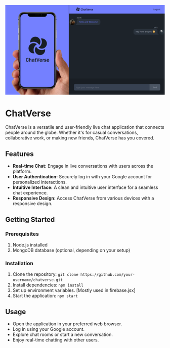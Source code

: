 ![ChatVerse](/thumbnail.png)

# ChatVerse

ChatVerse is a versatile and user-friendly live chat application that connects people around the globe. Whether it's for casual conversations, collaborative work, or making new friends, ChatVerse has you covered.

## Features
- **Real-time Chat:** Engage in live conversations with users across the platform.
- **User Authentication:** Securely log in with your Google account for personalized interactions.
- **Intuitive Interface:** A clean and intuitive user interface for a seamless chat experience.
- **Responsive Design:** Access ChatVerse from various devices with a responsive design.

## Getting Started

### Prerequisites
1. Node.js installed
2. MongoDB database (optional, depending on your setup)
  
### Installation
1. Clone the repository: `git clone https://github.com/your-username/chatverse.git`
2. Install dependencies: `npm install`
3. Set up environment variables. [Mostly used in firebase.jsx]
4. Start the application: `npm start`

## Usage
- Open the application in your preferred web browser.
- Log in using your Google account.
- Explore chat rooms or start a new conversation.
- Enjoy real-time chatting with other users.
